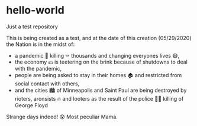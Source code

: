 # hello-world
Just a test repository

This is being created as a test, and at the date of this creation (05/29/2020) the Nation is in the midst of:
- a pandemic :nauseated_face: killing :coffin: thousands and changing everyones lives :mask:, 
- the economy :dollar: is teetering on the brink because of shutdowns to deal with the pandemic, 
- people are being asked to stay in their homes :house: and restricted from social contact with others, 
- and the cities :cityscape: of Minneapolis and Saint Paul are being destroyed by rioters, aronsists :fire: and looters as the result of the police :policeman: killing of George Floyd

Strange days indeed! :cold_sweat:
Most peculiar Mama.
